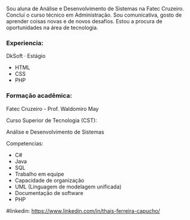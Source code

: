 
Sou aluna de Análise e Desenvolvimento de Sistemas na Fatec Cruzeiro. Concluí o curso técnico em Administração. 
Sou comunicativa, gosto de aprender coisas novas e de novos desafios. Estou a procura de oportunidades na área de tecnologia.

### Experiencia:
DkSoft · Estágio
  - HTML
  - CSS
  - PHP

### Formação acadêmica:

Fatec Cruzeiro - Prof. Waldomiro May

Curso Superior de Tecnologia (CST):

Análise e Desenvolvimento de Sistemas

Competencias:
  - C#
  - Java
  - SQL
  - Trabalho em equipe
  - Capacidade de organização
  - UML (Linguagem de modelagem unificada)
  - Documentação de software
  - PHP
  
#linkedin:
https://www.linkedin.com/in/thais-ferreira-capucho/


